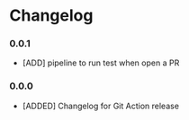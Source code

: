 # Changelog
### 0.0.1

* [ADD] pipeline to run test when open a PR

### 0.0.0

* [ADDED] Changelog for Git Action release
